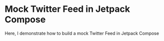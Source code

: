 # Mock Twitter Feed in Jetpack Compose

[logo]: https://firebasestorage.googleapis.com/v0/b/anime-dating-app-sample.appspot.com/o/Screenshot_20210731-002038_Sample%20JetPack%20Compose%20App.jpg?alt=media&token=b27c2c12-49dc-4239-b00f-9d8a26382470 ""

Here, I demonstrate how to build a mock Twitter Feed in Jetpack Compose 
